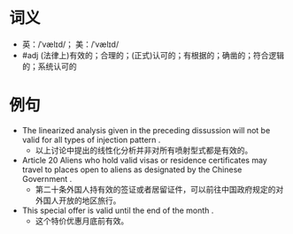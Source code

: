 # 词义
- 英：/ˈvælɪd/； 美：/ˈvælɪd/
- #adj (法律上)有效的；合理的；(正式)认可的；有根据的；确凿的；符合逻辑的；系统认可的
# 例句
- The linearized analysis given in the preceding dissussion will not be valid for all types of injection pattern .
	- 以上讨论中提出的线性化分析并非对所有喷射型式都是有效的。
- Article 20 Aliens who hold valid visas or residence certificates may travel to places open to aliens as designated by the Chinese Government .
	- 第二十条外国人持有效的签证或者居留证件，可以前往中国政府规定的对外国人开放的地区旅行。
- This special offer is valid until the end of the month .
	- 这个特价优惠月底前有效。
